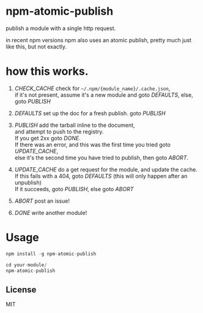 # npm-atomic-publish

publish a module with a single http request.

in recent npm versions npm also uses an atomic publish,
pretty much just like this, but not exactly.

# how this works.

1. *CHECK_CACHE* check for `~/.npm/{module_name}/.cache.json`,  
   if it's not present, assume it's a new module and goto *DEFAULTS*, else, goto *PUBLISH*  

2. *DEFAULTS* set up the doc for a fresh publish. goto *PUBLISH*

3. *PUBLISH* add the tarball inline to the document,  
   and attempt to push to the registry.  
   If you get 2xx goto *DONE*.  
   If there was an error, and this was the first time you tried goto *UPDATE_CACHE*,  
   else it's the second time you have tried to publish, then goto *ABORT*.

4. *UPDATE_CACHE* do a get request for the module, and update the cache.  
   If this fails with a 404, goto *DEFAULTS* (this will only happen after an unpublish)  
   If it succeeds, goto *PUBLISH*, else goto *ABORT*  

5. *ABORT* post an issue!

6. *DONE* write another module!

# Usage

``` js
npm install -g npm-atomic-publish

cd your-module/
npm-atomic-publish
```

## License

MIT
